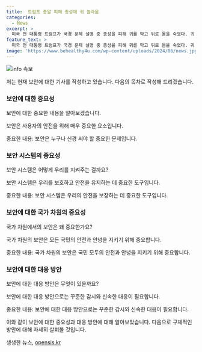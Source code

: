 ```yaml
---
title:  트럼프 총알 피해 총성에 귀 놀라움
categories:
  - News
excerpt: >
  미국 전 대통령 트럼프가 국경 문제 설명 중 총성을 피해 귀를 막고 뒤로 몸을 숙였다. 귀 벗겨진 미명은 경호원들의 주먹으로 치료했고, 관객들의 환호 속에 사고는 끝났다. 트럼프는 사건 뒤 건강 상태를 확인했고, 이후 일정에 참석할 예정이다. 바이든 대통령과 정치인들은 테러를 강력히 규탄했으며, 정치 폭력에 대한 경험을 나누는 발언도 이어졌다.
feature_text: >
  미국 전 대통령 트럼프가 국경 문제 설명 중 총성을 피해 귀를 막고 뒤로 몸을 숙였다. 귀 벗겨진 미명은 경호원들의 주먹으로 치료했고, 관객들의 환호 속에 사고는 끝났다. 트럼프는 사건 뒤 건강 상태를 확인했고, 이후 일정에 참석할 예정이다. 바이든 대통령과 정치인들은 테러를 강력히 규탄했으며, 정치 폭력에 대한 경험을 나누는 발언도 이어졌다.
image: 'https://www.behealthy4u.com/wp-content/uploads/2024/06/news.jpg'
---
```


<p><img src="https://www.behealthy4u.com/wp-content/uploads/2024/06/news.jpg" alt="info 속보" /></p>

<p>저는 현재 보안에 대한 기사를 작성하고 있습니다. 다음의 목차로 작성해 드리겠습니다.</p>

<h3>보안에 대한 중요성</h3>

<p>보안에 대한 중요한 내용을 알아보겠습니다. </p>

<p>보안은 사용자의 안전을 위해 매우 중요한 요소입니다. </p>

<p>중요한 내용: 보안은 누구나 신경 써야 할 중요한 문제입니다.</p>

<h3>보안 시스템의 중요성</h3>

<p>보안 시스템은 어떻게 우리를 지켜주는 걸까요?</p>

<p>보안 시스템은 우리를 보호하고 안전을 유지하는 데 중요한 도구입니다.</p>

<p>중요한 내용: 보안 시스템은 우리의 안전을 보장하는 데 중요한 도구입니다.</p>

<h3>보안에 대한 국가 차원의 중요성</h3>

<p>국가 차원에서의 보안은 왜 중요한가요?</p>

<p>국가 차원의 보안은 모든 국민의 안전과 안녕을 지키기 위해 중요합니다.</p>

<p>중요한 내용: 국가 차원의 보안은 국민 모두의 안전과 안녕을 지키기 위해 중요합니다.</p>

<h3>보안에 대한 대응 방안</h3>

<p>보안에 대한 대응 방안은 무엇이 있을까요?</p>

<p>보안에 대한 대응 방안으로는 꾸준한 감시와 신속한 대응이 필요합니다.</p>

<p>중요한 내용: 보안에 대한 대응 방안으로는 꾸준한 감시와 신속한 대응이 필요합니다.</p>

<p>이와 같이 보안에 대한 중요성과 대응 방안에 대해 알아보았습니다. 다음으로 구체적인 방안에 대해 자세히 살펴볼 것입니다.</p>
생생한 뉴스, <a href="https://opensis.kr" rel="dofollow">opensis.kr</a>


